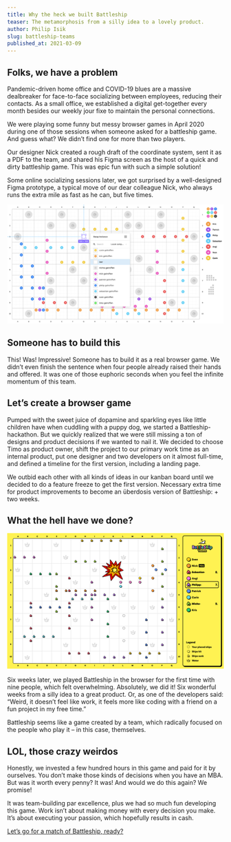 ```yaml
---
title: Why the heck we built Battleship
teaser: The metamorphosis from a silly idea to a lovely product.
author: Philip Isik
slug: battleship-teams
published_at: 2021-03-09
---
```


## Folks, we have a problem
Pandemic-driven home office and COVID-19 blues are a massive dealbreaker for face-to-face socializing between employees, reducing their contacts. As a small office, we established a digital get-together every month besides our weekly jour fixe to maintain the personal connections.

We were playing some funny but messy browser games in April 2020 during one of those sessions when someone asked for a battleship game. And guess what? We didn’t find one for more than two players.

Our designer Nick created a rough draft of the coordinate system, sent it as a PDF to the team, and shared his Figma screen as the host of a quick and dirty battleship game. This was epic fun with such a simple solution!

Some online socializing sessions later, we got surprised by a well-designed Figma prototype, a typical move of our dear colleague Nick, who always runs the extra mile as fast as he can, but five times.

![First Figma Draft](./battleship-draft.png)

## Someone has to build this
This! Was! Impressive! Someone has to build it as a real browser game. We didn’t even finish the sentence when four people already raised their hands and offered. It was one of those euphoric seconds when you feel the infinite momentum of this team.

## Let’s create a browser game
Pumped with the sweet juice of dopamine and sparkling eyes like little children have when cuddling with a puppy dog, we started a Battleship-hackathon. But we quickly realized that we were still missing a ton of designs and product decisions if we wanted to nail it. We decided to choose Timo as product owner, shift the project to our primary work time as an internal product, put one designer and two developers on it almost full-time, and defined a timeline for the first version, including a landing page.

We outbid each other with all kinds of ideas in our kanban board until we decided to do a feature freeze to get the first version. Necessary extra time for product improvements to become an überdosis version of Battleship: + two weeks.

## What the hell have we done?
![Battleship Screenshot](./battleship-game.png)

Six weeks later, we played Battleship in the browser for the first time with nine people, which felt overwhelming. Absolutely, we did it! Six wonderful weeks from a silly idea to a great product. Or, as one of the developers said: “Weird, it doesn’t feel like work, it feels more like coding with a friend on a fun project in my free time.”

Battleship seems like a game created by a team, which radically focused on the people who play it – in this case, themselves.

## LOL, those crazy weirdos
Honestly, we invested a few hundred hours in this game and paid for it by ourselves. You don’t make those kinds of decisions when you have an MBA. But was it worth every penny? It was! And would we do this again? We promise!

It was team-building par excellence, plus we had so much fun developing this game. Work isn’t about making money with every decision you make. It’s about executing your passion, which hopefully results in cash.

[Let’s go for a match of Battleship, ready?](https://battleship-teams.com)